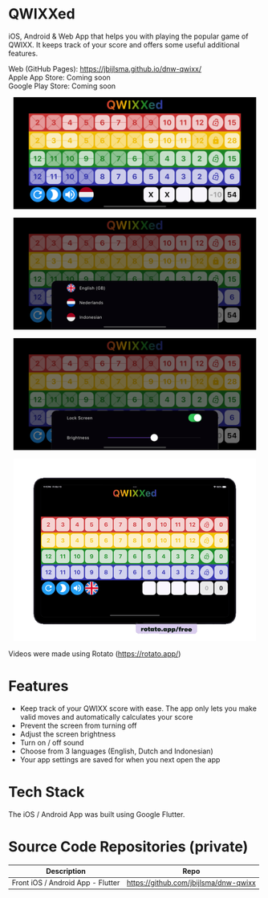 # QWIXXed

iOS, Android & Web App that helps you with playing the popular game of QWIXX. It keeps track of your score and offers some useful additional features.

Web (GitHub Pages): https://jbijlsma.github.io/dnw-qwixx/  
Apple App Store: Coming soon  
Google Play Store: Coming soon

<p float="left" align="middle">
  <img src="assets/qwixxed_main.png" width="96%">
</p>

<p float="left" align="middle">
  <img src="assets/qwixxed_language.png" width="96%">
</p>

<p float="left" align="middle">
  <img src="assets/qwixxed_screen.png" width="96%">
</p>

<p float="left" align="middle">
  <img src="screenshots/qwixxed.gif" width="96%">
</p>

Videos were made using Rotato (https://rotato.app/)

# Features

- Keep track of your QWIXX score with ease. The app only lets you make valid moves and automatically calculates your score
- Prevent the screen from turning off
- Adjust the screen brightness
- Turn on / off sound
- Choose from 3 languages (English, Dutch and Indonesian)
- Your app settings are saved for when you next open the app

# Tech Stack

The iOS / Android App was built using Google Flutter.

# Source Code Repositories (private)

| Description                       | Repo                                  |
| --------------------------------- | ------------------------------------- |
| Front iOS / Android App - Flutter | https://github.com/jbijlsma/dnw-qwixx |
